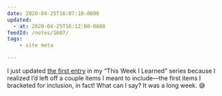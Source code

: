 ```yaml
---
date: 2020-04-25T16:07:18-0600
updated:
  - at: 2020-04-25T16:12:00-0600
feedId: /notes/1607/
tags:
    - site meta

---
```


I just updated [the first entry](https://v5.chriskrycho.com/journal/this-week-i-learned-1/) in my “This Week I Learned” series because I realized I’d left off a couple items I meant to include—the first items I bracketed for inclusion, in fact! What can I say? It was a long week. 😅